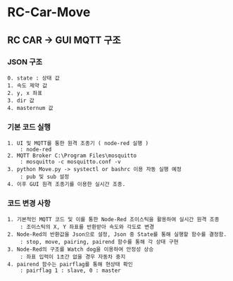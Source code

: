 # RC-Car-Move

## RC CAR -> GUI MQTT 구조

### JSON 구조
    0. state : 상태 값
    1. 속도 제약 값
    2. y, x 좌표
    3. dir 값
    4. masternum 값


### 기본 코드 실행

    1. UI 및 MQTT를 통한 원격 조종기 ( node-red 실행 )
        : node-red
    2. MQTT Broker C:\Program Files\mosquitto
        : mosquitto -c mosquitto.conf -v
    3. python Move.py -> systectl or bashrc 이용 자동 실행 예정
        : pub 및 sub 설정
    4. 이후 GUI 원격 조종기를 이용한 실시간 조종.


### 코드 변경 사항

    1. 기본적인 MQTT 코드 및 이를 통한 Node-Red 조이스틱을 활용하여 실시간 원격 조종
        : 조이스틱의 X, Y 좌표를 반환받아 속도와 각도로 변경
    2. Node-Red의 반환값을 Json으로 설정, Json 중 State를 통해 실행할 함수를 결정함.
        : stop, move, pairing, pairend 함수를 통해 각 상태 구현
    3. Node-Red의 구조를 Watch dog을 이용하여 안정성 상승
        : 좌표 입력이 1초간 없을 경우 자동차 중지
    4. pairend 함수는 pairflag를 통해 현상태 확인
        : pairflag 1 : slave, 0 : master